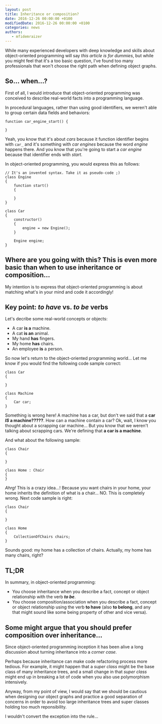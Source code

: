 ```yaml
---
layout: post
title: Inheritance or composition?
date: 2016-12-26 00:00:00 +0100
modifiedDate: 2016-12-26 00:00:00 +0100
categories: news
authors: 
   - mfidemraizer
---
```


While many experienced developers with deep knowledge and skills about object-oriented programming will say *this article is for dummies*, but while you might feel that it's a too basic question, I've found too many professionals that won't choose the right path when defining object graphs.

## So... when...?

First of all, I would introduce that object-oriented programming was conceived to describe real-world facts into a programming language.

In procedural languages, rather than using good identifiers, we weren't able to group certain data fields and behaviors:

    function car_engine_start() {

    }
    
Yeah, you know that it's about *cars* because it function identifier begins with `car_` and it's something with *car engines* because the word *engine* happens there. And you know that you're going to start a *car engine* because that identifier ends with *start*.

In object-oriented programming, you would express this as follows:

	// It's an invented syntax. Take it as pseudo-code ;)
    class Engine 
    {
		function start() 
        {
        
        }
    }

    class Car 
    {
    	constructor()
        {
        	engine = new Engine();
        }
        
        Engine engine;
    }


## Where are you going with this? This is even more basic than when to use inheritance or composition...

My intention is to express that object-oriented programming is about matching what's in your mind and code it accordingly!

## Key point: *to have* vs. *to be* verbs

Let's decribe some real-world concepts or objects:

- A car **is a** machine.
- A cat **is an** animal.
- My hand **has** fingers.
- My home **has** chairs.
- An employee **is** a person.

So now let's return to the object-oriented programming world... Let me know if you would find the following code sample correct:
    
    class Car
    {
    
    }

	class Machine
    {
    	Car car;
    }
    
Something is wrong here! A machine has a car, but don't we said that a **car *IS* a machine?????**. How can a machine contain a car? Ok, wait, I know you thought about a scrapping car machine... But you know that we weren't talking about scrapping cars. We're defining that **a car is a machine**.

And what about the following sample:

    class Chair 
    {

    }

    class Home : Chair
    {
    }
    
*Ahrg!* This is a crazy idea...! Because you want chairs in your home, your home inherits the definition of what is a chair... NO. This is completely wrong. Next code sample is right:

    class Chair 
    {

    }

    class Home
    {
        CollectionOfChairs chairs;
    }

Sounds good: my home has a collection of chairs. Actually, my home has many chairs, right? 

## TL;DR

In summary, in object-oriented programming:

- You choose inheritance when you describe a fact, concept or object relationship with the verb ***to be***.
- You choose composition/association when you describe a fact, concept or object relationship using the verb **to have** (also **to belong**, and any that might sound like some being property of other and vice versa).

## Some might argue that you should prefer composition over inheritance...

Since object-oriented programming inception it has been alive a long discussion about turning inheritance into a *corner case*.

Perhaps because inheritance can make code refactoring process more tedious. For example, it might happen that a *super class* might be the base class of many inheritance trees, and a small change in that *super class* might end up in breaking a lot of code when you also use polymorphism intensively.

Anyway, from my point of view, I would say that we should be cautious when designing our object graphs and practice a good separation of concerns in order to avoid too large inheritance trees and super classes holding too much reponsibility.

I wouldn't convert the exception into the rule...